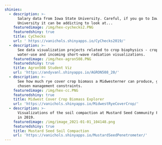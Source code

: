 ```yaml
---
shinies:
  - description: >-
      Salary data from Iowa State University. Careful, if you go to Iowa State
      University it can be addicting to look at...
    featuredimage: /img/hex-cychecks2.PNG
    featuredshiny: true
    title: CyChecks
    url: ' https://vanichols.shinyapps.io/CyChecks2019/'
  - description: >-
      See data visualization projects related to crop biophysics - crop
      water-use and incoming short-wave radiation visualizations.
    featuredimage: /img/hex-agron508.PNG
    featuredshiny: true
    title: Agron508 Student Viz
    url: 'https://andyvanl.shinyapps.io/AGRON508_20/'
  - description: >-
      See how much rye cover crop biomass a Midwesterner can produce, given
      chosen management constraints.
    featuredimage: /img/hex-cc.PNG
    featuredshiny: true
    title: Midwest Cover Crop Biomass Explorer
    url: 'https://vanichols.shinyapps.io/MidwestRyeCoverCrop/'
  - description: >-
      Visualizations of the soil compaction at Mustard Seed Community Farm taken
      in 2019. 
    featuredimage: /img/image_2021-01-01_104148.png
    featuredshiny: true
    title: Mustard Seed Soil Compaction
    url: 'https://vanichols.shinyapps.io/MustardSeedPenetrometer/'
---
```



